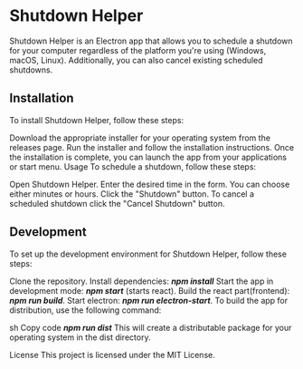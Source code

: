 # Shutdown Helper
Shutdown Helper is an Electron app that allows you to schedule a shutdown for your computer regardless of the platform you're using (Windows, macOS, Linux). Additionally, you can also cancel existing scheduled shutdowns.

## Installation
To install Shutdown Helper, follow these steps:

Download the appropriate installer for your operating system from the releases page.
Run the installer and follow the installation instructions.
Once the installation is complete, you can launch the app from your applications or start menu.
Usage
To schedule a shutdown, follow these steps:

Open Shutdown Helper.
Enter the desired time in the form. You can choose either minutes or hours.
Click the "Shutdown" button.
To cancel a scheduled shutdown click the "Cancel Shutdown" button.

## Development
To set up the development environment for Shutdown Helper, follow these steps:

Clone the repository.
Install dependencies: ***npm install***
Start the app in development mode: ***npm start*** (starts react).
Build the react part(frontend): ***npm run build***.
Start electron: ***npm run electron-start***.
To build the app for distribution, use the following command:

sh
Copy code
***npm run dist***
This will create a distributable package for your operating system in the dist directory.

License
This project is licensed under the MIT License.